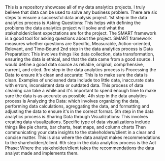 This is a repository showcase all of my data analytics projects. I truly believe that data can be used to solve any business problem. There are six steps to ensure a successful data analysis project.
1st step in the data analytics process is Asking Questions: This helps with defining the problems the data analytics project will solve and what the stakeholder/client expectations are for the project. 
The SMART framework is a good tool for asking questions about the project. SMART framework measures whether questions are Specific, Measurable, Action-oriented, Relevant, and Time-Bound
2nd step in the data analytics process is Data Preparation: This involves things like data collection, data transformation, ensuring the data is ethical, and that the data came from a good source.
I would define a good data source as reliable, original, comprhensive, current, and cited. 
3rd step in the data analytics process is Processing the Data to ensure it's clean and accurate: This is to make sure the data is clean. Examples of uncleaned data include too little data, inaccurate data with errors, inconsistent data or outdated data. 
This process of data cleaning can take a while and it's important to spend enough time to make sure the data is as accurate as possible.
4th step in the data analytics process is Analyzing the Data: which involves organizing the data, performing data calculations, agreggating the data, and formatting and adjusting the data to ensure it's in the correct format. 
5th step in the data analytics process is Sharing Data through Visualizations: This involves creating data visualizations. Specific type of data visualizations include things like pie charts, bar charts, heat maps, and column charts
Then communicating your data insights to the stakeholders/client in a clear and concise matter. This is also where the data analyst makes recommendations to the shareholders/client. 
6th step in the data analytics process is the Act Phase: Where the stakeholder/client takes the recommendations the data analyst made and implements them. 
